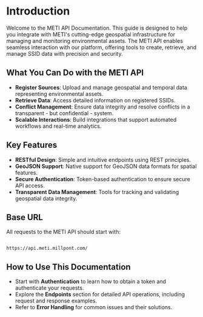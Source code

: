# Introduction

Welcome to the METI API Documentation. This guide is designed to help you integrate with METI's cutting-edge geospatial infrastructure for managing and monitoring environmental assets. The METI API enables seamless interaction with our platform, offering tools to create, retrieve, and manage SSID data with precision and security.

## What You Can Do with the METI API

* **Register Sources**: Upload and manage geospatial and temporal data representing environmental assets.
* **Retrieve Data**: Access detailed information on registered SSIDs.
* **Conflict Management**: Ensure data integrity and resolve conflicts in a transparent - but confidential - system.
* **Scalable Interactions**: Build integrations that support automated workflows and real-time analytics.

## Key Features

* **RESTful Design**: Simple and intuitive endpoints using REST principles.
* **GeoJSON Support**: Native support for GeoJSON data formats for spatial features.
* **Secure Authentication**: Token-based authentication to ensure secure API access.
* **Transparent Data Management**: Tools for tracking and validating geospatial data integrity.

## Base URL

All requests to the METI API should start with:

```http
 
https://api.meti.millpont.com/

```

## How to Use This Documentation

* Start with **Authentication** to learn how to obtain a token and authenticate your requests.
* Explore the **Endpoints** section for detailed API operations, including request and response examples.
* Refer to **Error Handling** for common issues and their solutions.

